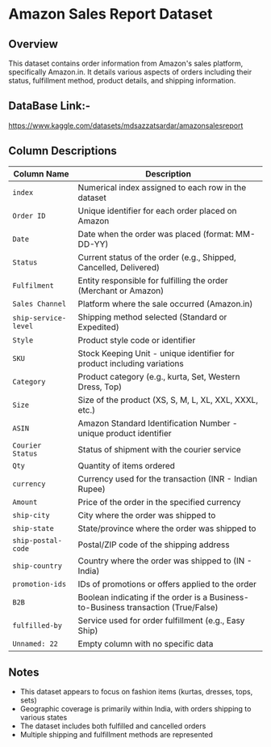 # Amazon Sales Report Dataset

## Overview
This dataset contains order information from Amazon's sales platform, specifically Amazon.in. It details various aspects of orders including their status, fulfillment method, product details, and shipping information.

## DataBase Link:-
https://www.kaggle.com/datasets/mdsazzatsardar/amazonsalesreport

## Column Descriptions

| Column Name | Description |
|-------------|-------------|
| `index` | Numerical index assigned to each row in the dataset |
| `Order ID` | Unique identifier for each order placed on Amazon |
| `Date` | Date when the order was placed (format: MM-DD-YY) |
| `Status` | Current status of the order (e.g., Shipped, Cancelled, Delivered) |
| `Fulfilment` | Entity responsible for fulfilling the order (Merchant or Amazon) |
| `Sales Channel` | Platform where the sale occurred (Amazon.in) |
| `ship-service-level` | Shipping method selected (Standard or Expedited) |
| `Style` | Product style code or identifier |
| `SKU` | Stock Keeping Unit - unique identifier for product including variations |
| `Category` | Product category (e.g., kurta, Set, Western Dress, Top) |
| `Size` | Size of the product (XS, S, M, L, XL, XXL, XXXL, etc.) |
| `ASIN` | Amazon Standard Identification Number - unique product identifier |
| `Courier Status` | Status of shipment with the courier service |
| `Qty` | Quantity of items ordered |
| `currency` | Currency used for the transaction (INR - Indian Rupee) |
| `Amount` | Price of the order in the specified currency |
| `ship-city` | City where the order was shipped to |
| `ship-state` | State/province where the order was shipped to |
| `ship-postal-code` | Postal/ZIP code of the shipping address |
| `ship-country` | Country where the order was shipped to (IN - India) |
| `promotion-ids` | IDs of promotions or offers applied to the order |
| `B2B` | Boolean indicating if the order is a Business-to-Business transaction (True/False) |
| `fulfilled-by` | Service used for order fulfillment (e.g., Easy Ship) |
| `Unnamed: 22` | Empty column with no specific data |

## Notes
- This dataset appears to focus on fashion items (kurtas, dresses, tops, sets)
- Geographic coverage is primarily within India, with orders shipping to various states
- The dataset includes both fulfilled and cancelled orders
- Multiple shipping and fulfillment methods are represented
